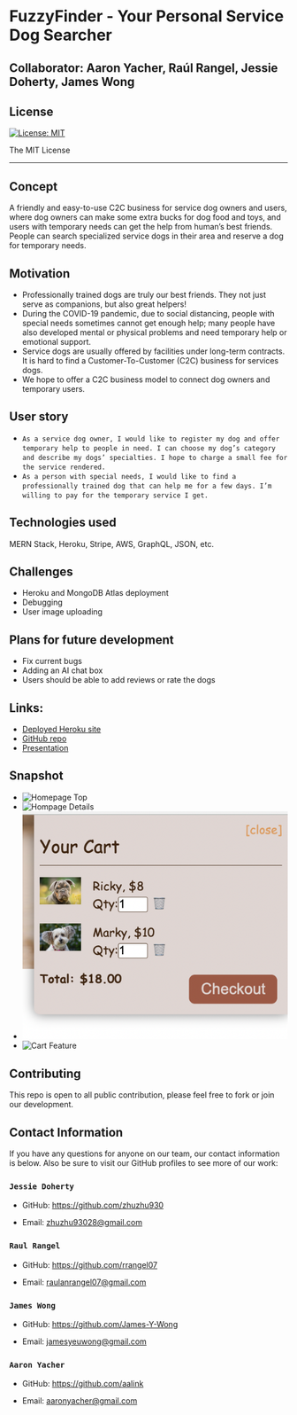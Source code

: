 # FuzzyFinder - Your Personal Service Dog Searcher

## Collaborator: Aaron Yacher, Raúl Rangel, Jessie Doherty, James Wong

## License

[![License: MIT](https://img.shields.io/badge/License-MIT-yellow.svg)](https://opensource.org/licenses/MIT)

The MIT License

---

## Concept

A friendly and easy-to-use C2C business for service dog owners and users, where dog owners can make some extra bucks for dog food and toys, and users with temporary needs can get the help from human’s best friends. People can search specialized service dogs in their area and reserve a dog for temporary needs.

## Motivation

- Professionally trained dogs are truly our best friends. They not just serve as companions, but also great helpers!
- During the COVID-19 pandemic, due to social distancing, people with special needs sometimes cannot get enough help; many people have also developed mental or physical problems and need temporary help or emotional support.
- Service dogs are usually offered by facilities under long-term contracts. It is hard to find a Customer-To-Customer (C2C) business for services dogs.
- We hope to offer a C2C business model to connect dog owners and temporary users.

## User story

- `As a service dog owner, I would like to register my dog and offer temporary help to people in need. I can choose my dog’s category and describe my dogs’ specialties. I hope to charge a small fee for the service rendered. `
- `As a person with special needs, I would like to find a professionally trained dog that can help me for a few days. I’m willing to pay for the temporary service I get. `

## Technologies used

MERN Stack, Heroku, Stripe, AWS, GraphQL, JSON, etc.

## Challenges

- Heroku and MongoDB Atlas deployment
- Debugging
- User image uploading

## Plans for future development

- Fix current bugs
- Adding an AI chat box
- Users should be able to add reviews or rate the dogs

## Links:

- [Deployed Heroku site](https://fuzzy-finder.herokuapp.com/)
- [GitHub repo](https://github.com/James-Y-Wong/FuzzyFinder)
- [Presentation](https://docs.google.com/presentation/d/19nHs0qMicPezrtOxDNM84-Hhg5SccFVfMxHPQBNry2U/edit#slide=id.p)

## Snapshot

- ![Homepage Top](Screenshots/Homepage1.png)
- ![Hompage Details](Screenshots/Homepage2.png)
- ![Dogpage Details](Screenshots/DogDetail.png)
- ![Cart Feature](Screenshots/CartFeature.png)

## Contributing

This repo is open to all public contribution, please feel free to fork or join our development.

## Contact Information

If you have any questions for anyone on our team, our contact information is below. Also be sure to visit our GitHub profiles to see more of our work:

### `Jessie Doherty`

- GitHub: https://github.com/zhuzhu930

- Email: zhuzhu93028@gmail.com

### `Raul Rangel`

- GitHub: https://github.com/rrangel07

- Email: raulanrangel07@gmail.com

### `James Wong`

- GitHub: https://github.com/James-Y-Wong

- Email: jamesyeuwong@gmail.com

### `Aaron Yacher`

- GitHub: https://github.com/aalink

- Email: aaronyacher@gmail.com
